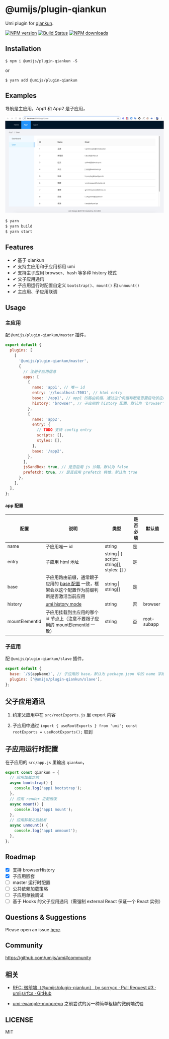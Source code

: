 # @umijs/plugin-qiankun

Umi plugin for [qiankun](https://github.com/umijs/qiankun).

[![NPM version](https://img.shields.io/npm/v/@umijs/plugin-qiankun.svg?style=flat)](https://npmjs.org/package/@umijs/plugin-qiankun)
[![Build Status](https://img.shields.io/travis/umijs/umi-plugin-qiankun.svg?style=flat)](https://travis-ci.org/umijs/umi-plugin-qiankun)
[![NPM downloads](http://img.shields.io/npm/dm/@umijs/plugin-qiankun.svg?style=flat)](https://npmjs.org/package/@umijs/plugin-qiankun)

## Installation

```shell
$ npm i @umijs/plugin-qiankun -S
```

or

```shell
$ yarn add @umijs/plugin-qiankun
```

## Examples

导航是主应用，App1 和 App2 是子应用，

![](readme/app.jpg)

```bash
$ yarn
$ yarn build
$ yarn start
```

## Features

- ✔︎ 基于 qiankun
- ✔︎ 支持主应用和子应用都用 umi
- ✔︎ 支持主子应用 browser、hash 等多种 history 模式
- ✔︎ 父子应用通讯
- ✔︎ 子应用运行时配置自定义 `bootstrap()`、`mount()` 和 `unmount()`
- ✔︎ 主应用、子应用联调

## Usage

### 主应用

配 `@umijs/plugin-qiankun/master` 插件，

```js
export default {
  plugins: [
    [
      '@umijs/plugin-qiankun/master',
      {
        // 注册子应用信息
        apps: [
          {
            name: 'app1', // 唯一 id
            entry: '//localhost:7001', // html entry
            base: '/app1', // app1 的路由前缀，通过这个前缀判断是否要启动该应用，通常跟子应用的 base 保持一致
            history: 'browser', // 子应用的 history 配置，默认为 'browser'
          },
          {
            name: 'app2',
            entry: {
              // TODO 支持 config entry
              scripts: [],
              styles: [],
            },
            base: '/app2',
          },
        ],
        jsSandBox: true, // 是否启用 js 沙箱，默认为 false
        prefetch: true, // 是否启用 prefetch 特性，默认为 true
      },
    ],
  ],
};
```

#### app 配置

| 配置           | 说明                                                                                                                          | 类型                                       | 是否必填 | 默认值      |
| -------------- | ----------------------------------------------------------------------------------------------------------------------------- | ------------------------------------------ | -------- | ----------- |
| name           | 子应用唯一 id                                                                                                                 | string                                     | 是       |             |
| entry          | 子应用 html 地址                                                                                                              | string \| { script: string[], styles: [] } | 是       |             |
| base           | 子应用路由前缀，通常跟子应用的 [base 配置](https://umijs.org/config/#base) 一致，框架会以这个配置作为前缀判断是否激活当前应用 | string \| string[]                         | 是       |             |
| history        | [umi history mode](https://umijs.org/config/#history)                                                                         | string                                     | 否       | browser     |
| mountElementId | 子应用挂载到主应用的哪个 id 节点上（注意不要跟子应用的 mountElementId 一致）                                                  | string                                     | 否       | root-subapp |

### 子应用

配 `@umijs/plugin-qiankun/slave` 插件，

```js
export default {
  base: `/${appName}`, // 子应用的 base，默认为 package.json 中的 name 字段
  plugins: ['@umijs/plugin-qiankun/slave'],
};
```

## 父子应用通讯

1. 约定父应用中在 `src/rootExports.js` 里 export 内容

2. 子应用中通过 `import { useRootExports } from 'umi'; const rootExports = useRootExports();` 取到

## 子应用运行时配置

在子应用的 `src/app.js` 里输出 `qiankun`，

```js
export const qiankun = {
  // 应用加载之前
  async bootstrap() {
    console.log('app1 bootstrap');
  },
  // 应用 render 之前触发
  async mount() {
    console.log('app1 mount');
  },
  // 应用卸载之后触发
  async unmount() {
    console.log('app1 unmount');
  },
};
```

## Roadmap

- [x] 支持 browserHistory
- [x] 子应用嵌套
- [ ] master 运行时配置
- [ ] 公共依赖加载策略
- [ ] 子应用单独调试
- [ ] 基于 Hooks 的父子应用通讯（需强制 external React 保证一个 React 实例）

## Questions & Suggestions

Please open an issue [here](https://github.com/umijs/umi/issues?q=is%3Aissue+is%3Aopen+sort%3Aupdated-desc).

## Community

https://github.com/umijs/umi#community

## 相关

- [RFC: 微前端（@umijs/plugin-qiankun） by sorrycc · Pull Request #3 · umijs/rfcs · GitHub](https://github.com/umijs/rfcs/pull/3)

- [umi-example-monorepo](https://github.com/umijs/umi-example-monorepo) 之前尝试的另一种简单粗糙的微前端试验

## LICENSE

MIT
